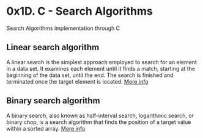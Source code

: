 # 0x1D. C - Search Algorithms

Search Algorithms implementation through C

## Linear search algorithm

A linear search is the simplest approach employed to search for an element in a data set. It examines each element until it finds a match, starting at the beginning of the data set, until the end. The search is finished and terminated once the target element is located. [More info](https://en.wikipedia.org/wiki/Linear_search)

## Binary search algorithm

A binary search, also known as half-interval search, logarithmic search, or binary chop, is a search algorithm that finds the position of a target value within a sorted array. [More info](https://en.wikipedia.org/wiki/Binary_search_algorithm)
